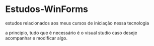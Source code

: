 # Estudos-WinForms
estudos relacionados aos meus cursos de iniciação nessa tecnologia

a principio, tudo que é necessário é o visual studio caso deseje acompanhar e modificar algo.

